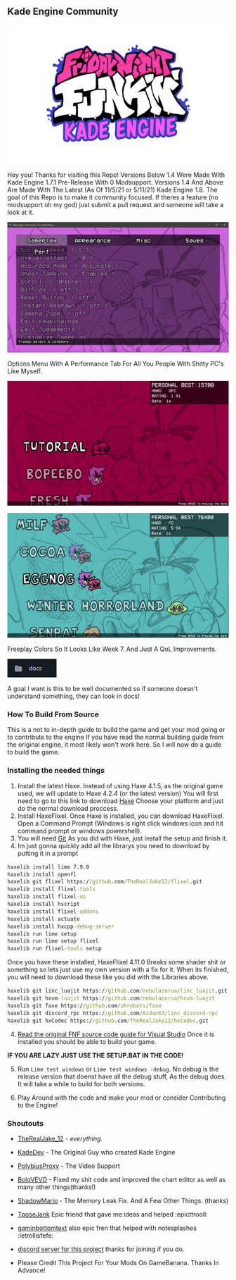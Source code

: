 ## **Kade Engine Community**
![Kade Engine logo](assets/preload/images/KadeEngineLogoOld.png)

Hey you!
Thanks for visiting this Repo!
Versions Below 1.4 Were Made With Kade Engine 1.7.1 Pre-Release With 0 Modsupport.
Versions 1.4 And Above Are Made With The Latest (As Of 11/5/21 or 5/11/21) Kade Engine 1.8.
The goal of this Repo is to make it community focused. If theres a feature (no modsupport oh my god) just submit a pull request and someone will take a look at it.

![Options](art/readme/optionsredo.png)

Options Menu With A Performance Tab For All You People With Shitty PC's Like Myself.

![Colors1](art/readme/colors1.png)

![Colors2](art/readme/colors2.png)

Freeplay Colors So It Looks Like Week 7. And Just A QoL Improvements.

![Better Documented!](art/readme/deez.png)

A goal I want is this to be well documented so if someone doesn't understand something, they can look in docs!

### How To Build From Source

This is a not to in-depth guide to build the game and get your mod going or to contribute to the engine
If you have read the normal building guide from the original engine, it most likely won't work here.
So I will now do a guide to build the game.


### Installing the needed things
1. Install the latest Haxe. Instead of using Haxe 4.1.5, as the original game used, we will update to Haxe 4.2.4 (or the latest version)
You will first need to go to this link to download [Haxe](https://haxe.org/download/) Choose your platform and just do the normal download proccess.
2. Install HaxeFlixel. Once Haxe is installed, you can download HaxeFlixel. Open a Command Prompt (Windows is right click windows icon and hit command prompt or windows powershell).
3. You will need [Git](https://git-scm.com/downloads) 
As you did with Haxe, just install the setup and finish it.
4. Im just gonna quickly add all the librarys you need to download by putting it in a prompt
```cmd
haxelib install lime 7.9.0
haxelib install openfl
haxelib git flixel https://github.com/TheRealJake12/flixel.git
haxelib install flixel-tools
haxelib install flixel-ui
haxelib install hscript
haxelib install flixel-addons
haxelib install actuate
haxelib install hxcpp-debug-server
haxelib run lime setup
haxelib run lime setup flixel
haxelib run flixel-tools setup
```
Once you have these installed, 
HaxeFlixel 4.11.0 Breaks some shader shit or something so lets just use my own version with a fix for it.
When its finished, you will need to download these like you did with the Libraries above.
```cmd
haxelib git linc_luajit https://github.com/nebulazorua/linc_luajit.git
haxelib git hxvm-luajit https://github.com/nebulazorua/hxvm-luajit
haxelib git faxe https://github.com/uhrobots/faxe
haxelib git discord_rpc https://github.com/Aidan63/linc_discord-rpc
haxelib git hxCodec https://github.com/TheRealJake12/hxCodec.git
```
4. [Read the original FNF source code guide for Visual Studio](https://github.com/ninjamuffin99/Funkin.git)
Once it is installed you should be able to build your game.

**IF YOU ARE LAZY JUST USE THE SETUP.BAT IN THE CODE!**

5. Run ```Lime test windows``` or ```Lime test windows -debug```. No debug is the release version that doenst have all the debug stuff, As the debug does.
It will take a while to build for both versions.

6. Play Around with the code and make your mod or consider Contributing to the Engine!

### Shoutouts

- [TheRealJake_12](https://www.youtube.com/channel/UCYy-RfMjVx-1dYnmNQGB2sw) - *everything.*

- [KadeDev](https://github.com/KadeDev) - The Original Guy who created Kade Engine

- [PolybiusProxy](https://github.com/polybiusproxy) - The Video Support

- [BoloVEVO](https://github.com/BoloVEVO) - Fixed my shit code and improved the chart editor as well as many other things(thanks!)

- [ShadowMario](https://github.com/ShadowMario) - The Memory Leak Fix. And A Few Other Things. (thanks)

- [TposeJank](https://github.com/tposejank) Epic friend that gave me ideas and helped :epicttrooll:

- [gaminbottomtext](https://github.com/gaminbottomtext) also epic fren that helped with notesplashes :letrollisfefe:

- [discord server for this project](https://discord.gg/G2jJ8RfWtm) thanks for joining if you do.

- Please Credit This Project For Your Mods On GameBanana. Thanks In Advance!
